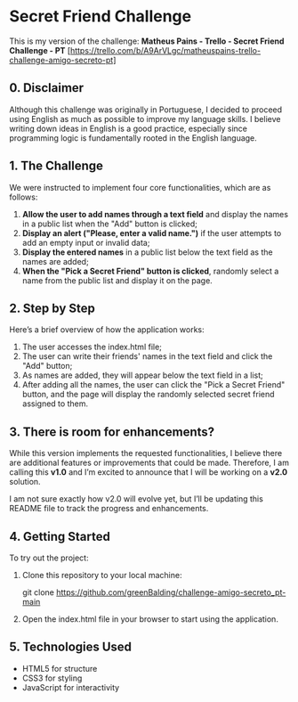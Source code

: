 # Secret Friend Challenge

This is my version of the challenge: **Matheus Pains - Trello - Secret Friend Challenge - PT** [https://trello.com/b/A9ArVLgc/matheuspains-trello-challenge-amigo-secreto-pt]

## 0. Disclaimer

Although this challenge was originally in Portuguese, I decided to proceed using English as much as possible to improve my language skills. I believe writing down ideas in English is a good practice, especially since programming logic is fundamentally rooted in the English language.

## 1. The Challenge

We were instructed to implement four core functionalities, which are as follows:

1. **Allow the user to add names through a text field** and display the names in a public list when the "Add" button is clicked;
2. **Display an alert ("Please, enter a valid name.")** if the user attempts to add an empty input or invalid data;
3. **Display the entered names** in a public list below the text field as the names are added;
4. **When the "Pick a Secret Friend" button is clicked**, randomly select a name from the public list and display it on the page.

## 2. Step by Step

Here’s a brief overview of how the application works:

1. The user accesses the index.html file;
2. The user can write their friends' names in the text field and click the "Add" button;
3. As names are added, they will appear below the text field in a list;
4. After adding all the names, the user can click the "Pick a Secret Friend" button, and the page will display the randomly selected secret friend assigned to them.

## 3. There is room for enhancements?

While this version implements the requested functionalities, I believe there are additional features or improvements that could be made. Therefore, I am calling this **v1.0** and I’m excited to announce that I will be working on a **v2.0** solution. 

I am not sure exactly how v2.0 will evolve yet, but I’ll be updating this README file to track the progress and enhancements.

## 4. Getting Started

To try out the project:

1. Clone this repository to your local machine:

   git clone https://github.com/greenBalding/challenge-amigo-secreto_pt-main

2. Open the index.html file in your browser to start using the application.

## 5. Technologies Used

- HTML5 for structure
- CSS3 for styling
- JavaScript for interactivity
